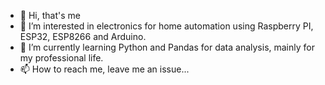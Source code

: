 - 👋 Hi, that's me
- 👀 I’m interested in electronics for home automation using Raspberry PI, ESP32, ESP8266 and Arduino.
- 🌱 I’m currently learning Python and Pandas for data analysis, mainly for my professional life.
- 📫 How to reach me, leave me an issue...

